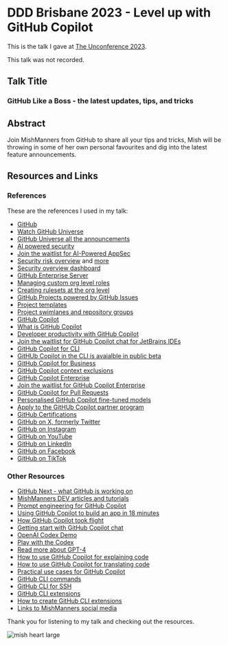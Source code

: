 # DDD Brisbane 2023 - Level up with GitHub Copilot

This is the talk I gave at [The Unconference 2023](https://www.eventbrite.com.au/e/anz-unconference23-devops-open-day-registration-tickets-735028067737).



This talk was not recorded.

## Talk Title

### GitHub Like a Boss - the latest updates, tips, and tricks

## Abstract

Join MishManners from GitHub to share all your tips and tricks, Mish will be throwing in some of her own personal favourites and dig into the latest feature announcements.

## Resources and Links

### References

These are the references I used in my talk:

- [GitHub](https://github.com)
- [Watch GitHub Universe](https://githubuniverse.com)
- [GitHub Universe all the announcements](https://github.blog/2023-11-15-universes-key-takeaway-innovate-better-with-ai-powered-workflows-on-a-single-unified-platform/)
- [AI powered security](https://github.blog/2023-11-08-ai-powered-appsec/)
- [Join the waitlist for AI-Powered AppSec](https://github.com/features/preview/security)
- [Security risk overview](https://github.com/github/roadmap/issues/789) and [more](https://github.com/github/roadmap/issues/791)
- [Security overview dashboard](https://docs.github.com/en/enterprise-cloud@latest/code-security/security-overview/viewing-security-insights-for-your-organization)
- [GitHub Enterprise Server](https://docs.github.com/en/enterprise-server@3.9/admin/overview/about-github-enterprise-server)
- [Managing custom org level roles](https://docs.github.com/en/enterprise-cloud@latest/organizations/managing-peoples-access-to-your-organization-with-roles/managing-custom-organization-roles)
- [Creating rulesets at the org level](https://github.blog/changelog/2023-10-12-github-repository-custom-properties-beta/)
- [GitHub Projects powered by GitHub Issues](https://github.com/features/issues)
- [Project templates](https://github.com/github/releases/issues/2930)
- [Project swimlanes and repository groups](https://github.blog/changelog/2023-07-27-github-issues-projects-july-27th-update/)
- [GitHub Copilot](https://github.com/features/copilot/)
- [What is GitHub Copilot](https://youtu.be/Z7hp241--vc)
- [Developer productivity with GitHub Copilot](https://github.blog/2022-09-07-research-quantifying-github-copilots-impact-on-developer-productivity-and-happiness/)
- [Join the waitlist for GitHub Copilot chat for JetBrains IDEs](https://github.com/github-copilot/chat_jetbrains_waitlist_signup/join)
- [GitHub Copilot for CLI](https://githubnext.com/projects/copilot-cli/)
- [GitHUb Copilot in the CLI is avaialble in public beta](https://docs.github.com/en/copilot/github-copilot-in-the-cli)
- [GitHub Copilot for Business](https://resources.github.com/copilot-for-business/)
- [GitHub Copilot context exclusions](https://docs.github.com/en/copilot/managing-copilot-business/configuring-content-exclusions-for-github-copilot)
- [GitHub Copilot Enterprise](https://docs.github.com/en/enterprise-cloud@latest/copilot/github-copilot-enterprise/overview/about-github-copilot-enterprise)
- [Join the waitlist for GitHub Copilot Enterprise](https://github.com/github-copilot/copilot_enterprise_waitlist_signup/join)
- [GitHub Copilot for Pull Requests](https://githubnext.com/projects/copilot-for-pull-requests/)
- [Personalised GitHub Copilot fine-tuned models](https://github.com/github-copilot/fine_tuning_waitlist_signup/join)
- [Apply to the GitHUb Copilot partner program](https://github.com/features/preview/copilot-partner-program)
- [GitHub Certifications](https://resources.github.com/learn/certifications/)
- [GitHub on X, formerly Twitter]()
- [GitHub on Instagram](https://www.instagram.com/github)
- [GitHub on YouTube](https://www.youtube.com/@GitHub)
- [GitHub on LinkedIn](https://www.linkedin.com/company/github/)
- [GitHub on Facebook](https://www.facebook.com/GitHub/)
- [GitHub on TikTok](https://www.tiktok.com/@github)

### Other Resources

- [GitHub Next - what GitHub is working on](https://githubnext.com/)
- [MishManners DEV articles and tutorials](https://dev.to/mishmanners)
- [Prompt engineering for GitHub Copilot](https://dev.to/github/a-beginners-guide-to-prompt-engineering-with-github-copilot-3ibp)
- [Using GitHub Copilot to build an app in 18 minutes](https://github.blog/2023-05-05-web-summit-rio-2023-building-an-app-in-18-minutes-with-github-copilot-x/)
- [How GitHub Copilot took flight](https://www.youtube.com/watch?v=8JjVNFc2kK4&ab_channel=GitHub)
- [Getting start with GitHub Copilot chat](https://www.youtube.com/watch?v=3surPGP7_4o&ab_channel=GitHub)
- [OpenAI Codex Demo](https://youtu.be/SGUCcjHTmGY)
- [Play with the Codex](https://webcatalog.io/apps/openai-playground/)
- [Read more about GPT-4](https://neuroflash.com/blog/gpt-4-open-ai/)
- [How to use GitHub Copilot for explaining code](https://dev.to/github/understand-your-code-using-github-copilot-5375)
- [How to use GitHub Copilot for translating code](https://dev.to/github/how-to-translate-code-into-other-languages-using-github-copilot-3n6f)
- [Practical use cases for GitHub Copilot](https://dev.to/github/why-use-github-copilot-and-copilot-labs-practical-use-cases-for-the-ai-pair-programmer-4hf4)
- [GitHub CLI commands](https://cli.github.com/manual)
- [GitHub CLI for SSH](https://dev.to/github/how-to-never-type-passwords-when-using-git-18bb)
- [GitHub CLI extensions](https://github.com/topics/gh-extension)
- [How to create GitHub CLI extensions](https://docs.github.com/en/github-cli/github-cli/creating-github-cli-extensions)
- [Links to MishManners social media](https://mishmanners.info)

Thank you for listening to my talk and checking out the resources.

![mish heart large](https://user-images.githubusercontent.com/36594527/195619762-82827b2e-bfdd-49b6-b8df-5b9e15f4f044.png)
